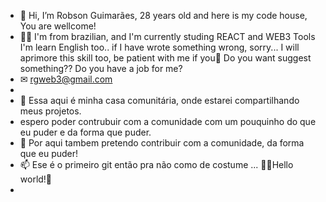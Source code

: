 - 👋 Hi, I’m Robson Guimarães, 28 years old and here is my code house, You are wellcome!
- 🙋‍♂️ I'm from brazilian, and I'm currently studing REACT and WEB3 Tools 
 I'm learn English too.. if I have wrote something wrong, sorry... 
 I will aprimore this skill too, be patient with me if you🤗
Do you want suggest something?? Do you have a job for me? 
- ✉ rgweb3@gmail.com
- 
- 👀 Essa aqui é minha casa comunitária, onde estarei compartilhando meus projetos.
- espero poder contrubuir com a comunidade com um pouquinho do que eu puder e da forma que puder.
- 💞️ Por aqui tambem pretendo contribuir com a comunidade, da forma que eu puder!
- 📫 Ese é o primeiro git então pra não como de costume ... 🙋‍♂️Hello world!🎈
-

<!---
rgweb3/rgweb3 is a ✨ special ✨ repository because its `README.md` (this file) appears on your GitHub profile.
You can click the Preview link to take a look at your changes.
--->
